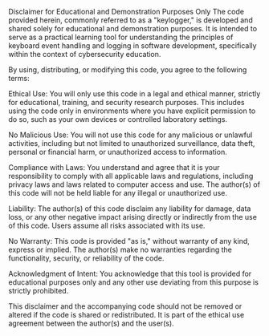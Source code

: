 Disclaimer for Educational and Demonstration Purposes Only
The code provided herein, commonly referred to as a "keylogger," is developed and shared solely for educational and demonstration purposes. It is intended to serve as a practical learning tool for understanding the principles of keyboard event handling and logging in software development, specifically within the context of cybersecurity education.

By using, distributing, or modifying this code, you agree to the following terms:

Ethical Use: You will only use this code in a legal and ethical manner, strictly for educational, training, and security research purposes. This includes using the code only in environments where you have explicit permission to do so, such as your own devices or controlled laboratory settings.

No Malicious Use: You will not use this code for any malicious or unlawful activities, including but not limited to unauthorized surveillance, data theft, personal or financial harm, or unauthorized access to information.

Compliance with Laws: You understand and agree that it is your responsibility to comply with all applicable laws and regulations, including privacy laws and laws related to computer access and use. The author(s) of this code will not be held liable for any illegal or unauthorized use.

Liability: The author(s) of this code disclaim any liability for damage, data loss, or any other negative impact arising directly or indirectly from the use of this code. Users assume all risks associated with its use.

No Warranty: This code is provided "as is," without warranty of any kind, express or implied. The author(s) make no warranties regarding the functionality, security, or reliability of the code.

Acknowledgment of Intent: You acknowledge that this tool is provided for educational purposes only and any other use deviating from this purpose is strictly prohibited.

This disclaimer and the accompanying code should not be removed or altered if the code is shared or redistributed. It is part of the ethical use agreement between the author(s) and the user(s).
